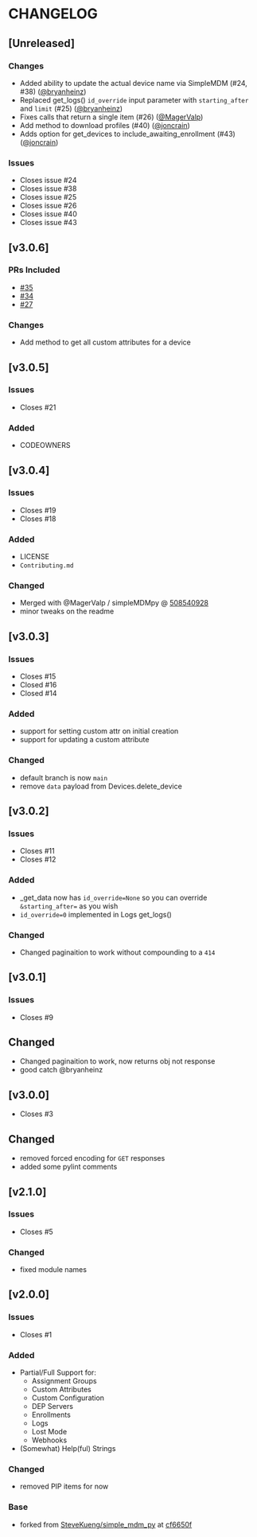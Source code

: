 # CHANGELOG

## [Unreleased]

### Changes

- Added ability to update the actual device name via SimpleMDM (#24, #38) ([@bryanheinz](https://github.com/bryanheinz))
- Replaced get_logs() `id_override` input parameter with `starting_after` and `limit` (#25) ([@bryanheinz](https://github.com/bryanheinz))
- Fixes calls that return a single item (#26) ([@MagerValp](https://github.com/MagerValp))
- Add method to download profiles (#40) ([@joncrain](https://github.com/joncrain))
- Adds option for get_devices to include_awaiting_enrollment (#43) ([@joncrain](https://github.com/joncrain))

### Issues

- Closes issue #24
- Closes issue #38
- Closes issue #25
- Closes issue #26
- Closes issue #40
- Closes issue #43

## [v3.0.6]

### PRs Included

- [#35](https://github.com/macadmins/simpleMDMpy/pull/25)
- [#34](https://github.com/macadmins/simpleMDMpy/pull/34)
- [#27](https://github.com/macadmins/simpleMDMpy/pull/27)

### Changes

- Add method to get all custom attributes for a device

## [v3.0.5]

### Issues

- Closes #21

### Added 

- CODEOWNERS

## [v3.0.4]

### Issues

- Closes #19
- Closes #18

### Added

- LICENSE
- `Contributing.md`

### Changed

- Merged with @MagerValp / simpleMDMpy @ [508540928](https://github.com/MagerValp/simpleMDMpy/commit/50854094bee2ac5306eded7c5614d76f3eab4c25)
- minor tweaks on the readme

## [v3.0.3]

### Issues

- Closes #15
- Closed #16
- Closed #14

### Added

- support for setting custom attr on initial creation
- support for updating a custom attribute

### Changed

- default branch is now `main`
- remove `data` payload from Devices.delete_device

## [v3.0.2]

### Issues

- Closes #11
- Closes #12

### Added

- _get_data now has `id_override=None` so you can override `&starting_after=` as you wish
- `id_override=0` implemented in Logs get_logs()

### Changed

- Changed paginaition to work without compounding to a `414`

## [v3.0.1]

### Issues

- Closes #9

## Changed

- Changed paginaition to work, now returns obj not response
- good catch @bryanheinz

## [v3.0.0]

- Closes #3

## Changed

- removed forced encoding for `GET` responses
- added some pylint comments

## [v2.1.0]

### Issues

- Closes #5

### Changed

- fixed module names

## [v2.0.0]

### Issues

- Closes #1

### Added

- Partial/Full Support for:
  - Assignment Groups
  - Custom Attributes
  - Custom Configuration
  - DEP Servers
  - Enrollments
  - Logs
  - Lost Mode
  - Webhooks
- (Somewhat) Help(ful) Strings

### Changed

- removed PIP items for now

### Base

- forked from [SteveKueng/simple_mdm_py](https://github.com/SteveKueng/simple_mdm_py/blob/master/setup.py) at [cf6650f](https://github.com/SteveKueng/simpleMDMpy/commit/cf6650fe72220577abd5c654d03476c88b81bcb0)
